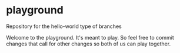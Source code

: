 # playground
Repository for the hello-world type of branches

Welcome to the playground. It's meant to play. So feel free to commit changes that call for other changes so both of us can play together.
